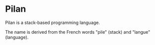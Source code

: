 # Pilan

Pilan is a stack-based programming language.

The name is derived from the French words "pile" (stack) and "langue" (language).
